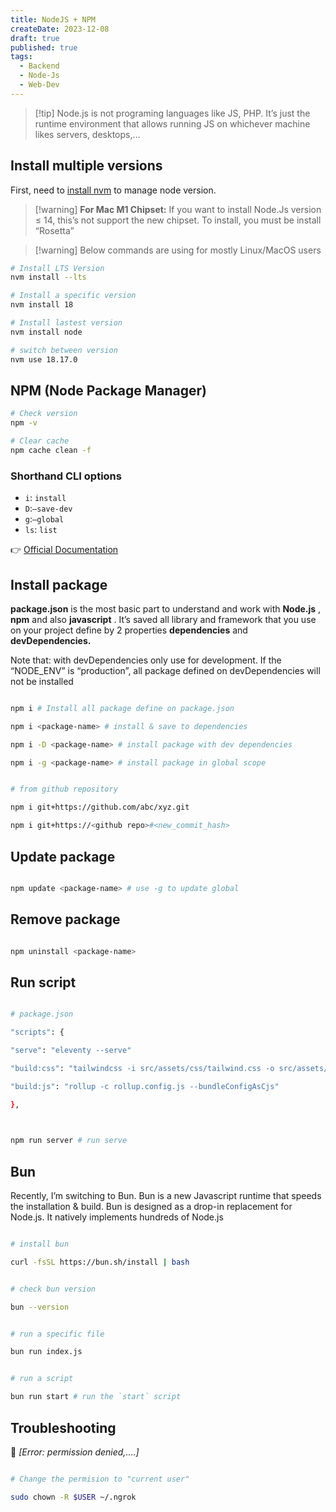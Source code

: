 ```yaml
---
title: NodeJS + NPM
createDate: 2023-12-08
draft: true
published: true
tags:
  - Backend
  - Node-Js
  - Web-Dev
---
```

> [!tip] Node.js is not programing languages like JS, PHP. It’s just the runtime environment that allows running JS on whichever machine likes servers, desktops,…

## Install multiple versions

First, need to [install nvm](https://github.com/nvm-sh/nvm) to manage node version.

> [!warning] **For Mac M1 Chipset:** If you want to install Node.Js version ≤ 14, this’s not support the new chipset. To install, you must be install “Rosetta”
  
> [!warning] Below commands are using for mostly Linux/MacOS users

```bash
# Install LTS Version
nvm install --lts
```

```bash
# Install a specific version
nvm install 18
```

```bash
# Install lastest version
nvm install node
```

```bash
# switch between version
nvm use 18.17.0
```

## NPM (Node Package Manager)

  

```bash
# Check version
npm -v
```

  

```bash
# Clear cache
npm cache clean -f
```

  

### Shorthand CLI options

- `i`: `install`
- `D`:`—save-dev`
- `g`:`—global`
- `ls`: `list`

👉 [Official Documentation](https://docs.npmjs.com/)

## Install package

**package.json** is the most basic part to understand and work with **Node.js** , **npm** and also **javascript** . It’s saved all library and framework that you use on your project define by 2 properties **dependencies** and **devDependencies.**

  

Note that: with devDependencies only use for development. If the “NODE_ENV” is “production”, all package defined on devDependencies will not be installed

  

```bash

npm i # Install all package define on package.json

npm i <package-name> # install & save to dependencies

npm i -D <package-name> # install package with dev dependencies

npm i -g <package-name> # install package in global scope

```

  

```bash

# from github repository

npm i git+https://github.com/abc/xyz.git

npm i git+https://<github repo>#<new_commit_hash>

```

  

## Update package

  

```bash

npm update <package-name> # use -g to update global

```

  

## Remove package

  

```bash

npm uninstall <package-name>

```

  

## Run script

  

```bash

# package.json

"scripts": {

"serve": "eleventy --serve"

"build:css": "tailwindcss -i src/assets/css/tailwind.css -o src/assets/css/main.css --postcss",

"build:js": "rollup -c rollup.config.js --bundleConfigAsCjs"

},

  

npm run server # run serve

```

  

## Bun

  

Recently, I’m switching to Bun. Bun is a new Javascript runtime that speeds the installation & build. Bun is designed as a drop-in replacement for Node.js. It natively implements hundreds of Node.js

  

```bash

# install bun

curl -fsSL https://bun.sh/install | bash

```

  

```bash

# check bun version

bun --version

```

  

```bash

# run a specific file

bun run index.js

```

  

```bash

# run a script

bun run start # run the `start` script

```

  

## Troubleshooting

  

🐞 *[Error: permission denied,….]*

  

```bash

# Change the permision to "current user"

sudo chown -R $USER ~/.ngrok

```